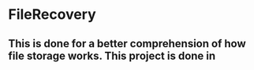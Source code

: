 # FileRecovery

## This is done for a better comprehension of how file storage works. This project is done in 

